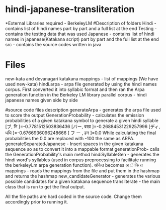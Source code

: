 # hindi-japanese-transliteration
*External Libraries required - BerkeleyLM
#Description of folders
Hindi  - contains list of hindi names part by part and a full list at the end
Testing - contains the testing data that was used
Japanese - contains list of hindi names in japanese(Katakana script) part by part and the full list at the end
src - contains the source codes written in java

# Files
new-kata and devanagari katakana mappings - list of mappings (We have used new-kata)
hindi.arpa - arpa file generated by using the hindi names corpus. First converted it into syllabic 
              format and then ran the Arpa generation function in the Berkeley LM library
parallel corpus - hindi japanese names given side by side

#source code files description
generateArpa - generates the arpa file used to score the output 
GenerationProbability - calculates the emission probabilities of a
                      given katakana symbol to generate a given hindi syllable
                      [ブ, भि ]=-0.7781512503836436
                      [バー, बखा ]=-0.26884531229257996
                      [ディ, धधि ]=-0.6766936096248666
                      [ フ ー , हन ]=0.0 While calculating the final probabilities the 0.0 are replaced with
                      -100 the same as ARPA.
generateSeparatedJapanese - Insert spaces in the given katakana sequence so as to convert it into a mappable 
                            format
generationProb- calls the GenerationProbability's main method
hindiSyllableGen - generates the hindi word's syllables (used in corpus preprocessing to facilitate running the 
                    berkeleyLm arpa generation function). अंकित 
                    becomes अ  ं  कि  त 
mappings - reads the mappings from the file and put them in the hashmap and returns the hashmap
new_candidateGenerator - generates the various possible candidates for a given katakana sequence
transliterate - the main class that is run to get the final output.

All the file paths are hard coded in the source code. Change them accordingly prior to running it.
